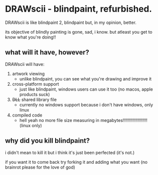 # DRAWscii - blindpaint, refurbished.
DRAWscii is like blindpaint 2, blindpaint but, in my opinion, better.

its objective of blindly painting is gone, sad, i know. but atleast you get to know what you're doing!!

## what will it have, however?
DRAWscii will have:
1. artwork viewing
	- unlike blindpaint, you can see what you're drawing and improve it
2. cross-platform support
	- just like blindpaint, windows users can use it too (no macos, apple products suck)
3. ~~DLL~~ shared library file
	- currently no windows support because i don't have windows, only linux
4. compiled code
	- hell yeah no more file size measuring in megabytes!!!!!!!!!!!!!!!!!!!! (linux only)

## why did you kill blindpaint?
i didn't mean to kill it but i think it's just been perfected (it's not.)

if you want it to come back try forking it and adding what you want (no brainrot please for the love of god)